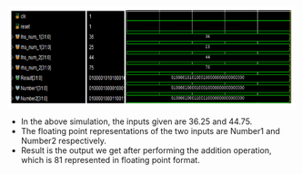 ![Description for Addition results](Addition.png)


- In the above simulation, the inputs given are 36.25
and 44.75.
- The floating point representations of the two
inputs are Number1 and Number2 respectively.
- Result is the output we get after performing the
addition operation, which is 81 represented in
floating point format.

